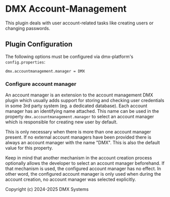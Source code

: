 
# DMX Account-Management

This plugin deals with user account-related tasks like creating users or changing passwords.

## Plugin Configuration

The following options must be configured via dmx-platform's `config.properties`:

```
dmx.accountmanagement.manager = DMX
```

### Configure account manager
An account manager is an extension to the account management DMX plugin which usually adds support for storing and
checking user credentials in some 3rd party system (eg. a dedicated database). Each account manager has an identifying
name attached. This name can be used in the property `dmx.accountmanagement.manager` to select an account manager which
is responsible for creating new user by default.

This is only necessary when there is more than one account manager present. If no external account managers have been
provided there is always an account manager with the name "DMX". This is also the default value for this property.

Keep in mind that another mechanism in the account creation process optionally allows the developer to select an
account manager beforehand. If that mechanism is used, the configured account manager has no effect. In other word,
the configured account manager is only used when during the account creation, no account manager was selected
explicitly. 

Copyright (c) 2024-2025 DMX Systems
